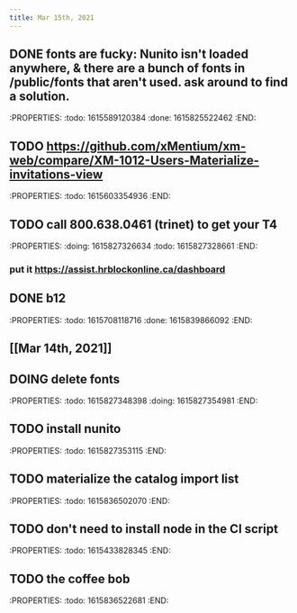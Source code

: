 ```yaml
---
title: Mar 15th, 2021
---
```


## DONE fonts are fucky: Nunito isn't loaded anywhere, & there are a bunch of fonts in /public/fonts that aren't used. ask around to find a solution.
:PROPERTIES:
:todo: 1615589120384
:done: 1615825522462
:END:
## TODO https://github.com/xMentium/xm-web/compare/XM-1012-Users-Materialize-invitations-view
:PROPERTIES:
:todo: 1615603354936
:END:
## TODO call 800.638.0461 (trinet) to get your T4
:PROPERTIES:
:doing: 1615827326634
:todo: 1615827328661
:END:
### put it https://assist.hrblockonline.ca/dashboard
## DONE b12
:PROPERTIES:
:todo: 1615708118716
:done: 1615839866092
:END:
## [[Mar 14th, 2021]]
## DOING delete fonts
:PROPERTIES:
:todo: 1615827348398
:doing: 1615827354981
:END:
## TODO install nunito
:PROPERTIES:
:todo: 1615827353115
:END:
## TODO materialize the catalog import list
:PROPERTIES:
:todo: 1615836502070
:END:
## TODO don't need to install node in the CI script
:PROPERTIES:
:todo: 1615433828345
:END:
## TODO the coffee bob
:PROPERTIES:
:todo: 1615836522681
:END:
